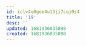 ```yaml
---
id: iclv4q0goe4u13ji7cqj0s4
title: '19'
desc: ''
updated: 1681936035898
created: 1681936035898
---
```

